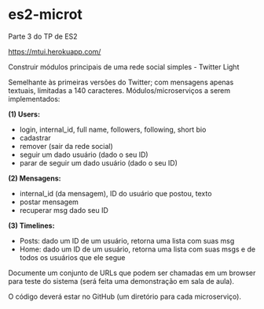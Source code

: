 # es2-microt
Parte 3 do TP de ES2 

<https://mtui.herokuapp.com/>

Construir módulos principais de uma rede social simples - Twitter Light

Semelhante às primeiras versões do Twitter; com mensagens apenas textuais, limitadas a 140 caracteres.
Módulos/microserviços a serem implementados:

**(1) Users:**
- login, internal_id, full name, followers, following, short bio
- cadastrar
- remover (sair da rede social)
- seguir um dado usuário (dado o seu ID)
- parar de seguir um dado usuário (dado o seu ID)

**(2) Mensagens:**
- internal_id (da mensagem), ID do usuário que postou, texto
- postar mensagem
- recuperar msg dado seu ID

**(3) Timelines:**
- Posts: dado um ID de um usuário, retorna uma lista com suas msg
- Home: dado um ID de um usuário, retorna uma lista com suas msgs e de todos os usuários que ele segue

Documente um conjunto de URLs que podem ser chamadas em um browser para teste do sistema (será feita uma demonstração em sala de aula).

O código deverá estar no GitHub (um diretório para cada microserviço).